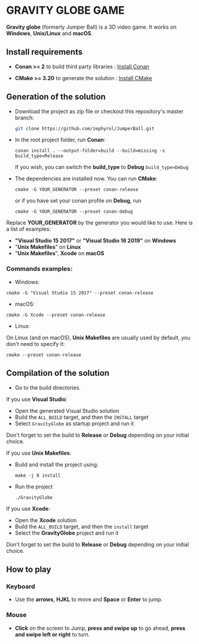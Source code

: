 # GRAVITY GLOBE GAME

**Gravity globe** (formerly Jumper Ball) is a 3D video game.
It works on **Windows**, **Unix/Linux** and **macOS**.


## Install requirements

- **Conan >= 2** to build third party libraries : [Install Conan](https://docs.conan.io/2/installation.html)

- **CMake >= 3.20** to generate the solution : [Install CMake](https://cmake.org/download/)

## Generation of the solution

- Download the project as zip file or checkout this repository's master branch:

  ```sh
  git clone https://github.com/zephyrol/JumperBall.git
  ```

- In the root project folder, run **Conan**:

  ```
  conan install . --output-folder=build --build=missing -s build_type=Release
  ```

  If you wish, you can switch the **build_type** to **Debug** ```build_type=Debug```

- The dependencies are installed now. You can run **CMake**:
  ```
  cmake -G YOUR_GENERATOR --preset conan-release
  ```

  or if you have set your conan profile on **Debug**, run
  ```
  cmake -G YOUR_GENERATOR --preset conan-debug
  ```

Replace **YOUR_GENERATOR** by the generator you would like to use. Here is a list of examples:

- **"Visual Studio 15 2017"** or **"Visual Studio 16 2019"** on **Windows**
- "**Unix Makefiles**" on **Linux**
- "**Unix Makefiles**", **Xcode** on **macOS**

### Commands examples: 
- Windows: 
```
cmake -G "Visual Studio 15 2017" --preset conan-release
```

- macOS:
```
cmake -G Xcode --preset conan-release
```

- Linux:

On Linux (and on macOS), **Unix Makefiles** are usually used by default, you don't need to specify it:
```
cmake --preset conan-release
```

## Compilation of the solution

- Go to the build directories.

If you use **Visual Studio**:

- Open the generated Visual Studio solution
- Build the `ALL_BUILD` target, and then the `INSTALL` target
- Select `GravityGlobe` as startup project and run it

Don't forget to set the build to **Release** or **Debug** depending on your initial choice.

If you use **Unix Makefiles**:

- Build and install the project using:

  ```
  make -j 8 install
  ```

- Run the project
  ```
  ./GravityGlobe
  ```


If you use **Xcode**:
- Open the **Xcode** solution
- Build the `ALL_BUILD` target, and then the `install` target
- Select the **GravityGlobe** project and run it


Don't forget to set the build to **Release** or **Debug** depending on your initial choice.


## How to play

### Keyboard
- Use the **arrows**, **HJKL** to move and **Space** or **Enter** to jump.

### Mouse 
- **Click** on the screen to Jump, **press and swipe up** to go ahead, **press and swipe left or right** to turn.
